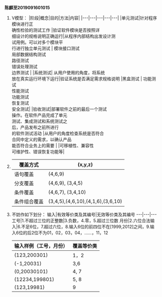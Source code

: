 **陈麒至2019091601015**
<br>
1. V模型：
    |阶段|概念|目的|方法|内容|
    |---|---|---|---|---|
    |单元测试|针对程序模块进行正<br>确性检验的测试工作 |验证软件模块是否按照详<br>细设计的规格说明正确运行|从程序内部结构出发设计测<br>试用例。可以对多个模块平<br>行进行独立单元测试 | 模块接口测试<br>局部数据结构测试<br>路径测试<br>错误处理测试<br>边界测试 |
    |系统测试| 从用户使用的角度，将系统<br>放在真实运行环境下运行|验证系统是否满足需求规格说明 |黑盒测试 | 功能测试<br>性能测试<br>功能测试<br>恢复测试<br>安全测试|
    |验收测试|部署软件之前的最后一个测试<br>操作。在软件产品完成了单元<br>测试、集成测试和系统测试之<br>后，产品发布之前所进行<br>的软件测试活动 |从用户的角度检查系统是否符合<br>合同中定义的需求，以确认产品<br>能否符合业务上的需要 | |可移植性、兼容性<br>可维护性、错误恢复功能等| 
2. 覆盖方式 | (x,y,z)
   ---|---
   语句覆盖 |(4,6,9)
   分支覆盖 |(4,6,9), (3,4,5)
   条件覆盖 | (4,6,7), (3,4,10)
   条件组合覆盖 | (3,4,5),(4,6,10),(4,1,6),(3,6,10)

3. 不妨作如下划分：
    输入|有效等价类及其编号|无效等价类及其编号
    ---|---|---
    工号|1.不超过三位的正整数|3.负数，4.零，5.超过三位数
    月份|2.六位合法输入|6.不足6位，7.超过六位，8.输入6位的前四位不在[1999,2012]之间，9.输入6位的后2位不为01，02，03，04，……，11，12


    输入样例（工号，月份）|覆盖等价类
    ---|---
    (123,200301) | 1，2
    (-1,20031) | 3,6
    (0,20030101) | 4, 7
    (12234,199801) | 5, 8
    (123,19981) | 9
